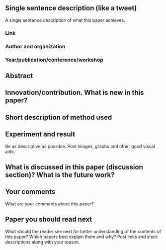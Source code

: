 ## Single sentence description (like a tweet)

A single sentence description of what this paper achieves.

### Link

### Author and organization

### Year/publication/conference/workshop

## Abstract

## Innovation/contribution. What is new in this paper?

## Short description of method used

## Experiment and result

Be as descriptive as possible. Post images, graphs and other good visual aids.

## What is discussed in this paper (discussion section)? What is the future work?

## Your comments

What are your comments about this paper?

## Paper you should read next

What should the reader see next for better understanding of the contents of this paper? Which papers best explain them and why? Post links and short descriptions along with your reason.
